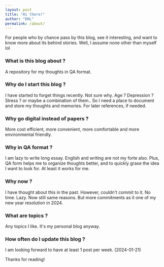 ```yaml
---
layout: post
title: "Hi there!"
author: "DHL"
permalink: /about/
---
```


For people who by chance pass by this blog, see it interesting, and want to know more about its behind stories. Well, I assume none other than myself lol

### What is this blog about ?
A repository for my thoughts in QA format.

### Why do I start this blog ?
I have started to forget things recently. Not sure why. Age ? Depression ? Stress ? or maybe a combination of them.. So I need a place to document and store my thoughts and memories. For later references, if needed.

### Why go digital instead of papers ? 
More cost efficient, more convenient, more comfortable and more environmental friendly.

### Why in QA format ?
I am lazy to write long essay. English and writing are not my forte also. Plus, QA form helps me to organize thoughts better, and to quickly grase  the idea I want to look for. At least it works for me.

### Why now ?
I have thought about this in the past. However, couldn't commit to it. No time. Lazy. Now still same reasons. But more commitments as it one of my new year resolution in 2024.

### What are topics ?
Any topics I like. It's my personal blog anyway.

### How often do I update this blog ? 
I am looking forward to have at least 1 post per week. (2024-01-21)

Thanks for reading!
